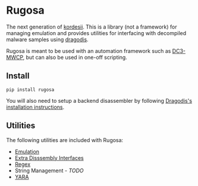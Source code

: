 # Rugosa

The next generation of [kordesii](https://github.com/Defense-Cyber-Crime-Center/kordesii). 
This is a library (not a framework) for managing emulation and provides utilities 
for interfacing with decompiled malware samples using [dragodis](https://github.com/Defense-Cyber-Crime-Center/dragodis).

Rugosa is meant to be used with an automation framework such as [DC3-MWCP](https://github.com/Defense-Cyber-Crime-Center/DC3-MWCP),
but can also be used in one-off scripting.


## Install

```
pip install rugosa
```

You will also need to setup a backend disassembler by following [Dragodis's installation instructions](https://github.com/Defense-Cyber-Crime-Center/dragodis/blob/master/docs/install.rst).


## Utilities

The following utilities are included with Rugosa:
- [Emulation](./docs/CPUEmulation.md)
- [Extra Disssembly Interfaces](./rugosa/disassembly.py)
- [Regex](./docs/Regex.md)
- String Management - *TODO*
- [YARA](./docs/YARA.md)
